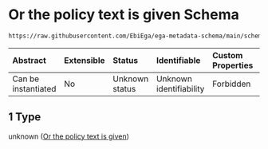 # Or the policy text is given Schema

```txt
https://raw.githubusercontent.com/EbiEga/ega-metadata-schema/main/schemas/EGA.policy.json#/properties/policy_descriptor/anyOf/1
```



| Abstract            | Extensible | Status         | Identifiable            | Custom Properties | Additional Properties | Access Restrictions | Defined In                                                                   |
| :------------------ | :--------- | :------------- | :---------------------- | :---------------- | :-------------------- | :------------------ | :--------------------------------------------------------------------------- |
| Can be instantiated | No         | Unknown status | Unknown identifiability | Forbidden         | Allowed               | none                | [EGA.policy.json\*](../../../schemas/EGA.policy.json "open original schema") |

## 1 Type

unknown ([Or the policy text is given](ega-16-properties-policy-descriptor-anyof-or-the-policy-text-is-given.md))
